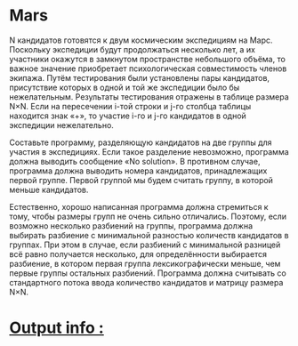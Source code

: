 # Mars

N  кандидатов готовятся к двум космическим экспедициям на Марс. Поскольку экспедиции будут продолжаться несколько лет, а их участники окажутся в замкнутом пространстве небольшого объёма, то важное значение приобретает психологическая совместимость членов экипажа. Путём тестирования были установлены пары кандидатов, присутствие которых в одной и той же экспедиции было бы нежелательным. Результаты тестирования отражены в таблице размера N×N. Если на пересечении i-той строки и j-го столбца таблицы находится знак «+», то участие i-го и j-го кандидатов в одной экспедиции нежелательно.

Составьте программу, разделяющую кандидатов на две группы для участия в экспедициях. Если такое разделение невозможно, программа должна выводить сообщение «No solution». В противном случае, программа должна выводить номера кандидатов, принадлежащих первой группе. Первой группой мы будем считать группу, в которой меньше кандидатов.

Естественно, хорошо написанная программа должна стремиться к тому, чтобы размеры групп не очень сильно отличались. Поэтому, если возможно несколько разбиений на группы, программа должна выбирать разбиение с минимальной разностью количеств кандидатов в группах. При этом в случае, если разбиений с минимальной разницей всё равно получается несколько, для определённости выбирается разбиение, в котором первая группа лексикографически меньше, чем первые группы остальных разбиений.
Программа должна считывать со стандартного потока ввода количество кандидатов и матрицу размера N×N.

# [Output info :](https://personalfebus.s-ul.eu/tnjfhNMs)